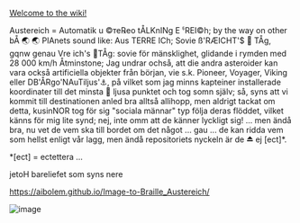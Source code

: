 [Welcome to the  wiki!
](https://github.com/aibolem/Image-to-Braille_Austereich/)

Austereich = Automatik u ©те℞ео tÅLKnINg E ჼREI©h; by the way on other bÅ 🌏 🌏 PlAnets sound like: Aus TERRE ICh; Sovie ß'RÆICHT'$ 🚅 TÅg, gqnw genau Vre ich's 🚞TÅg: sovie för mänsklighet, glidande i rymden med 28 000 km/h Åtminstone; Jag undrar ochså, att die andra asteroider kan vara också artificiella objekter från början, vie s.k. Pioneer, Voyager, Viking eller DB'ÅRgo'NAuTiljus'⚓, på vilket som jag minns kapteiner installerade koordinater till det minsta 🔅 ljusa punktet och tog somn själv; så, syns att vi kommit till destinationen anled bra alltså allihopp, men aldrigt tackat om detta, kusinNOR tog för sig "sociala männar" typ följa deras flöddet, vilket känns för mig lite synd; nej, inte omm att de känner lyckligt sig! ... men ändå bra, nu vet de vem ska till bordet om det något ... gau ... de kan ridda vem som hellst enligt vår lagg, men ändå repositoriets nyckeln är de ⏏ ej [ect]*.

*[ect] = ectettera ...

jetoH bareliefet som syns nere


https://aibolem.github.io/Image-to-Braille_Austereich/

![image](https://github.com/aibolem/Image-to-Braille_Austereich/assets/102619282/06f87880-9bc7-4249-80e4-ee3df95f1b08)

